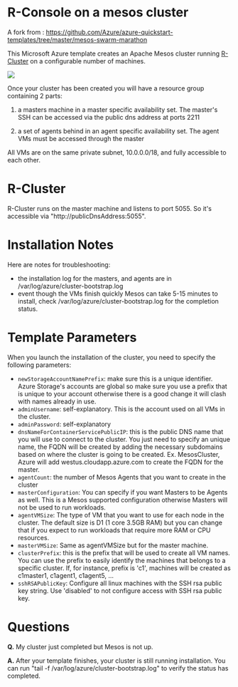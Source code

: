 # R-Console on a mesos cluster

A fork from : https://github.com/Azure/azure-quickstart-templates/tree/master/mesos-swarm-marathon

This Microsoft Azure template creates an Apache Mesos cluster running [R-Cluster](https://github.com/MohamedBassem/r-cluster) on a configurable number of machines.

<a href="https://portal.azure.com/#create/Microsoft.Template/uri/https%3A%2F%2Fraw.githubusercontent.com%2FMohamedBassem%2Fazure-rconsole-template%2Fmaster%2Fazuredeploy.json" target="_blank">
    <img src="http://azuredeploy.net/deploybutton.png"/>
</a>

Once your cluster has been created you will have a resource group containing 2 parts:

1. a masters machine in a master specific availability set. The master's SSH can be accessed via the public dns address at ports 2211

2. a set of agents behind in an agent specific availability set.  The agent VMs must be accessed through the master

All VMs are on the same private subnet, 10.0.0.0/18, and fully accessible to each other.

# R-Cluster

R-Cluster runs on the master machine and listens to port 5055. So it's accessible via "http://publicDnsAddress:5055".

# Installation Notes

Here are notes for troubleshooting:
 * the installation log for the masters, and agents are in /var/log/azure/cluster-bootstrap.log
 * event though the VMs finish quickly Mesos can take 5-15 minutes to install, check /var/log/azure/cluster-bootstrap.log for the completion status.

# Template Parameters
When you launch the installation of the cluster, you need to specify the following parameters:
* `newStorageAccountNamePrefix`: make sure this is a unique identifier. Azure Storage's accounts are global so make sure you use a prefix that is unique to your account otherwise there is a good change it will clash with names already in use.
* `adminUsername`: self-explanatory. This is the account used on all VMs in the cluster.
* `adminPassword`: self-explanatory
* `dnsNameForContainerServicePublicIP`: this is the public DNS name that you will use to connect to the cluster. You just need to specify an unique name, the FQDN will be created by adding the necessary subdomains based on where the cluster is going to be created. Ex. <userID>MesosCluster, Azure will add westus.cloudapp.azure.com to create the FQDN for the master.
* `agentCount`: the number of Mesos Agents that you want to create in the cluster
* `masterConfiguration`: You can specify if you want Masters to be Agents as well. This is a Mesos supported configuration otherwise Masters will not be used to run workloads.
* `agentVMSize`: The type of VM that you want to use for each node in the cluster. The default size is D1 (1 core 3.5GB RAM) but you can change that if you expect to run workloads that require more RAM or CPU resources.
* `masterVMSize`: Same as agentVMSize but for the master machine.
* `clusterPrefix`: this is the prefix that will be used to create all VM names. You can use the prefix to easily identify the machines that belongs to a specific cluster. If, for instance, prefix is 'c1', machines will be created as c1master1, c1agent1, c1agent5, ...
* `sshRSAPublicKey`: Configure all linux machines with the SSH rsa public key string.  Use 'disabled' to not configure access with SSH rsa public key.

# Questions

**Q.** My cluster just completed but Mesos is not up.

**A.** After your template finishes, your cluster is still running installation.  You can run "tail -f /var/log/azure/cluster-bootstrap.log" to verify the status has completed.
